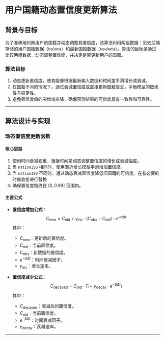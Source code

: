 # **用户国籍动态置信度更新算法**

## **背景与目标**

为了准确地判断用户的国籍并动态调整其置信度，该算法利用两组数据：历史后端存储的用户国籍数据（`beData`）和最新国籍数据（`newData`）。算法的目标是通过比较两组数据，动态调整置信度，并决定是否更新用户的国籍。

### **算法目标**
1. 动态更新置信度，使其能够根据最新输入数据和时间差平滑增长或衰减。
2. 在国籍不同的情况下，通过衰减置信度或直接更新国籍信息，平衡模型的敏感性与稳定性。
3. 避免置信度值的突增或突降，确保预测结果的可信度具有一致性和可靠性。

---

## **算法设计与实现**

### **动态置信度更新函数**

#### **核心思路**
1. 使用时间衰减权重，根据时间差动态调整置信度的增长或衰减幅度。
2. 当 `nationISO` 相同时，使用渐近增长模型平滑增加置信度。
3. 当 `nationISO` 不同时，通过动态衰减置信度降低旧国籍的可信度。在有必要的时候直接进行替换
4. 确保置信度始终在 $[0, 0.99]$ 范围内。

#### **主要公式**
- **置信度增加公式**：
  $$
  C_{\text{new}} = C_{\text{old}} + \gamma_{\text{inc}} \cdot (C_{\text{obs}} - C_{\text{old}}) \cdot e^{-\alpha \Delta t}
  $$
  其中：
  - $C_{\text{new}}$：更新后的置信度。
  - $C_{\text{old}}$：当前置信度。
  - $C_{\text{obs}}$：新数据的置信度。
  - $e^{-\alpha \Delta t}$：时间衰减因子。
  - $\gamma_{\text{inc}}$：增长速率。

- **置信度减少公式**：
  $$
  C_{\text{decayed}} = C_{\text{old}} \cdot (1 - \gamma_{\text{decay}} \cdot e^{-\beta \Delta t})
  $$
  其中：
  - $C_{\text{decayed}}$：衰减后的置信度。
  - $C_{\text{old}}$：当前置信度。
  - $e^{-\beta \Delta t}$：时间衰减因子。
  - $\gamma_{\text{decay}}$：衰减速率。

---